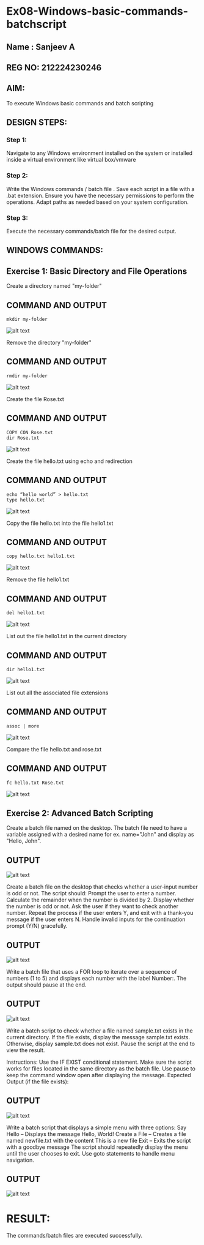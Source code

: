 # Ex08-Windows-basic-commands-batchscript

## Name : Sanjeev A
## REG NO: 212224230246

## AIM:
To execute Windows basic commands and batch scripting



## DESIGN STEPS:

### Step 1:

Navigate to any Windows environment installed on the system or installed inside a virtual environment like virtual box/vmware 

### Step 2:

Write the Windows commands / batch file . Save each script in a file with a .bat extension. Ensure you have the necessary permissions to perform the operations. Adapt paths as needed based on your system configuration.
### Step 3:

Execute the necessary commands/batch file for the desired output. 




## WINDOWS COMMANDS:
## Exercise 1: Basic Directory and File Operations
Create a directory named "my-folder"
## COMMAND AND OUTPUT
```
mkdir my-folder
```
![alt text](img/01.png)

Remove the directory "my-folder"
## COMMAND AND OUTPUT
```
rmdir my-folder
```
![alt text](img/02.png)

Create the file Rose.txt
## COMMAND AND OUTPUT
```
COPY CON Rose.txt
dir Rose.txt
```
![alt text](img/03.png)

Create the file hello.txt using echo and redirection
## COMMAND AND OUTPUT
```
echo “hello world” > hello.txt
type hello.txt
```
![alt text](img/04.png)

Copy the file hello.txt into the file hello1.txt
## COMMAND AND OUTPUT
```
copy hello.txt hello1.txt
```
![alt text](img/05.png)


Remove the file hello1.txt
## COMMAND AND OUTPUT
```
del hello1.txt
```
![alt text](img/05.png)


List out the file hello1.txt in the current directory
## COMMAND AND OUTPUT
```
dir hello1.txt
```
![alt text](img/06.png)


List out all the associated file extensions 
## COMMAND AND OUTPUT
```
assoc | more
```
![alt text](img/07.png)


Compare the file hello.txt and rose.txt
## COMMAND AND OUTPUT
```
fc hello.txt Rose.txt
```
![alt text](img/08.png)

## Exercise 2: Advanced Batch Scripting
Create a batch file named on the desktop. The batch file need to have a variable assigned with a desired name for ex. name="John" and display as "Hello, John".





## OUTPUT

![alt text](img/09.png)

Create a batch file  on the desktop that checks whether a user-input number is odd or not. The script should:
Prompt the user to enter a number.
Calculate the remainder when the number is divided by 2.
Display whether the number is odd or not.
Ask the user if they want to check another number.
Repeat the process if the user enters Y, and exit with a thank-you message if the user enters N.
Handle invalid inputs for the continuation prompt (Y/N) gracefully.



## OUTPUT

![alt text](img/10.png)


Write a batch file that uses a FOR loop to iterate over a sequence of numbers (1 to 5) and displays each number with the label Number:. The output should pause at the end.




## OUTPUT

![alt text](img/11.png)


Write a batch script to check whether a file named sample.txt exists in the current directory. If the file exists, display the message sample.txt exists. Otherwise, display sample.txt does not exist. Pause the script at the end to view the result.

Instructions:
Use the IF EXIST conditional statement.
Make sure the script works for files located in the same directory as the batch file.
Use pause to keep the command window open after displaying the message.
Expected Output (if the file exists):

## OUTPUT
![alt text](img/12.png)

Write a batch script that displays a simple menu with three options:
Say Hello – Displays the message Hello, World!
Create a File – Creates a file named newfile.txt with the content This is a new file
Exit – Exits the script with a goodbye message
The script should repeatedly display the menu until the user chooses to exit. Use goto statements to handle menu navigation.


## OUTPUT

![alt text](img/13.png)

# RESULT:
The commands/batch files are executed successfully.

